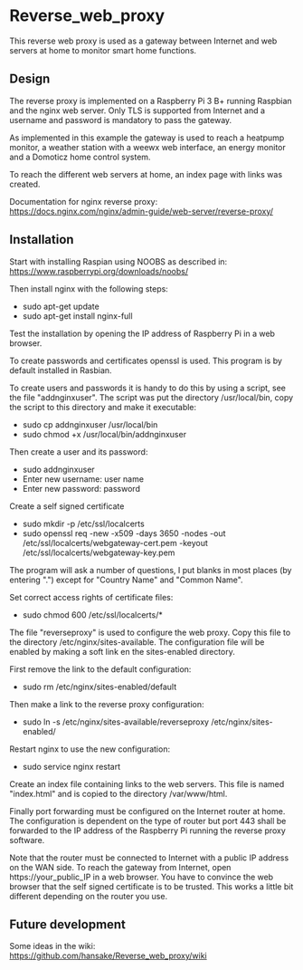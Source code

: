 # Reverse_web_proxy
This reverse web proxy is used as a gateway between Internet and web servers at home to monitor smart home functions.

## Design
The reverse proxy is implemented on a Raspberry Pi 3 B+ running Raspbian and the nginx web server.
Only TLS is supported from Internet and a username and password is mandatory to pass the gateway.

As implemented in this example the gateway is used to reach a heatpump monitor, a weather station with a weewx web interface,
an energy monitor and a Domoticz home control system.

To reach the different web servers at home, an index page with links was created.

Documentation for nginx reverse proxy: https://docs.nginx.com/nginx/admin-guide/web-server/reverse-proxy/

## Installation
Start with installing Raspian using NOOBS as described in: https://www.raspberrypi.org/downloads/noobs/

Then install nginx with the following steps:
* sudo apt-get update
* sudo apt-get install nginx-full

Test the installation by opening the IP address of Raspberry Pi in a web browser.

To create passwords and certificates openssl is used. This program is by default installed in Rasbian.

To create users and passwords it is handy to do this by using a script, see the file "addnginxuser".
The script was put the directory /usr/local/bin, copy the script to this directory and make it executable:
* sudo cp addnginxuser /usr/local/bin
* sudo chmod +x /usr/local/bin/addnginxuser

Then create a user and its password:
* sudo addnginxuser
* Enter new username: user name
* Enter new password: password
  
Create a self signed certificate
* sudo mkdir -p /etc/ssl/localcerts
* sudo openssl req -new -x509 -days 3650 -nodes -out /etc/ssl/localcerts/webgateway-cert.pem -keyout /etc/ssl/localcerts/webgateway-key.pem

The program will ask a number of questions, I put blanks in most places (by entering ".")
except for "Country Name" and "Common Name".

Set correct access rights of certificate files:
* sudo chmod 600 /etc/ssl/localcerts/*

The file "reverseproxy" is used to configure the web proxy.
Copy this file to the directory /etc/nginx/sites-available.
The configuration file will be enabled by making a soft link en the sites-enabled directory.

First remove the link to the default configuration:
* sudo rm /etc/nginx/sites-enabled/default

Then make a link to the reverse proxy configuration:
* sudo ln -s /etc/nginx/sites-available/reverseproxy /etc/nginx/sites-enabled/

Restart nginx to use the new configuration:
* sudo service nginx restart

Create an index file containing links to the web servers.
This file is named "index.html" and is copied to the directory /var/www/html.

Finally port forwarding must be configured on the Internet router at home.
The configuration is dependent on the type of router but port 443 shall be forwarded to
the IP address of the Raspberry Pi running the reverse proxy software.

Note that the router must be connected to Internet with a public IP address on the WAN side.
To reach the gateway from Internet, open https://your_public_IP in a web browser.
You have to convince the web browser that the self signed certificate is to be trusted.
This works a little bit different depending on the router you use.

## Future development

Some ideas in the wiki:
https://github.com/hansake/Reverse_web_proxy/wiki
